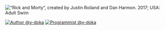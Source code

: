 <img 
  src="https://bespoyasov.ru/github/pickle-rick.jpg?v1.2" 
  alt="“Rick and Morty”, created by Justin Roiland and Dan Harmon. 2017; USA: Adult Swim" 
  title="“Rick and Morty”, created by Justin Roiland and Dan Harmon. 2017; USA: Adult Swim" />

[![Author @y-doka](https://github.com/Y-Doka/badges/raw/main/images/avtor.svg)](https://github.com/Y-Doka/y-doka.site/commit/f000331d21126bb7c17fcf6c0d54ea105f102d30) [![Programmist @y-doka](https://github.com/Y-Doka/badges/raw/main/images/programmist.svg)](https://github.com/Y-Doka/y-doka.site/commit/e647febf02e11a09a1cee67deb3f1993a9b198c0)
